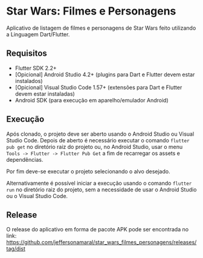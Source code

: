 # 

# Star Wars: Filmes e Personagens

Aplicativo de listagem de filmes e personagens de Star Wars feito utilizando a Linguagem Dart/Flutter.

## Requisitos

- Flutter SDK 2.2+
- [Opicional] Android Studio 4.2+ (plugins para Dart e Flutter devem estar instalados)
- [Opicional] Visual Studio Code 1.57+ (extensões para Dart e Flutter devem estar instaladas)
- Android SDK (para execução em aparelho/emulador Android)

## Execução

Após clonado, o projeto deve ser aberto usando o Android Studio ou Visual Studio Code. Depois de aberto é necessário executar o comando ```flutter pub get``` no diretório raiz do projeto ou, no Android Studio, usar o menu ```Tools -> Flutter -> Flutter Pub Get``` a fim de recarregar os assets e dependências.

Por fim deve-se executar o projeto selecionando o alvo desejado.

Alternativamente é possível iniciar a execução usando o comando ```flutter run``` no diretório raiz do projeto, sem a necessidade de usar o Android Studio ou o Visual Studio Code.

## Release

O release do aplicativo em forma de pacote APK pode ser encontrada no link: https://github.com/jeffersonamaral/star_wars_filmes_personagens/releases/tag/dist
